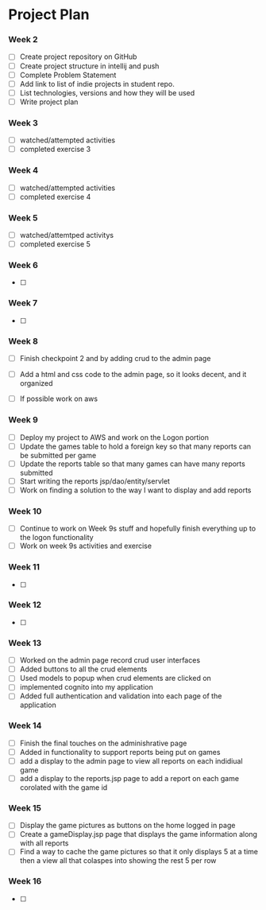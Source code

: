 # Project Plan

### Week 2
- [ ] Create project repository on GitHub
- [ ] Create project structure in intellij and push
- [ ] Complete Problem Statement
- [ ] Add link to list of indie projects in student repo.
- [ ] List technologies, versions and how they will be used
- [ ] Write project plan

### Week 3
- [ ] watched/attempted activities
- [ ] completed exercise 3

### Week 4
- [ ] watched/attempted activities
- [ ] completed exercise 4

### Week 5
- [ ] watched/attemtped activitys
- [ ] completed exercise 5

### Week 6
- [ ] 

### Week 7
- [ ]

### Week 8
- [ ] Finish checkpoint 2 and by adding crud to the admin page
- [ ] Add a html and css code to the admin page, so it looks decent, and it organized
- [ ] If possible work on aws


### Week 9
- [ ] Deploy my project to AWS and work on the Logon portion
- [ ] Update the games table to hold a foreign key so that many reports can be submitted per game
- [ ] Update the reports table so that many games can have many reports submitted
- [ ] Start writing the reports jsp/dao/entity/servlet
- [ ] Work on finding a solution to the way I want to display and add reports

### Week 10
- [ ] Continue to work on Week 9s stuff and hopefully finish everything up to the logon functionality
- [ ] Work on week 9s activities and exercise

### Week 11
- [ ]

### Week 12
- [ ]


### Week 13
- [ ] Worked on the admin page record crud user interfaces
- [ ] Added buttons to all the crud elements
- [ ] Used models to popup when crud elements are clicked on
- [ ] implemented cognito into my application
- [ ] Added full authentication and validation into each page of the application

### Week 14
- [ ] Finish the final touches on the adminishrative page
- [ ] Added in functionality to support reports being put on games
- [ ] add a display to the admin page to view all reports on each indidiual game
- [ ] add a display to the reports.jsp page to add a report on each game corolated with the game id

### Week 15
- [ ] Display the game pictures as buttons on the home logged in page
- [ ] Create a gameDisplay.jsp page that displays the game information along with all reports
- [ ] Find a way to cache the game pictures so that it only displays 5 at a time then a view all that colaspes into showing the rest 5 per row

### Week 16
- [ ] 

